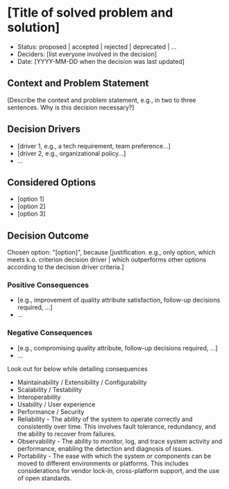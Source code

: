 # [Title of solved problem and solution]

- Status: proposed | accepted | rejected | deprecated | …
- Deciders: [list everyone involved in the decision] 
- Date: [YYYY-MM-DD when the decision was last updated]

## Context and Problem Statement

[Describe the context and problem statement, e.g., in two to three sentences. Why is this decision necessary?]

## Decision Drivers 

- [driver 1, e.g., a tech requirement, team preference...]
- [driver 2, e.g., organizational policy...]
- …

## Considered Options

- [option 1]
- [option 2]
- [option 3]

## Decision Outcome

Chosen option: "[option]", because [justification. e.g., only option, which meets k.o. criterion decision driver | which outperforms other options according to the decision driver criteria.]

### Positive Consequences 

- [e.g., improvement of quality attribute satisfaction, follow-up decisions required, …]
- …

### Negative Consequences

- [e.g., compromising quality attribute, follow-up decisions required, …]
- …

Look out for below while detailing consequences

- Maintainability / Extensibility / Configurability
- Scalability / Testability
- Interoperability
- Usability / User experience
- Performance / Security
- Reliability - The ability of the system to operate correctly and consistently over time. This involves fault tolerance, redundancy, and the ability to recover from failures.
- Observability -  The ability to monitor, log, and trace system activity and performance, enabling the detection and diagnosis of issues.
- Portability - The ease with which the system or components can be moved to different environments or platforms. This includes considerations for vendor lock-in, cross-platform support, and the use of open standards.
